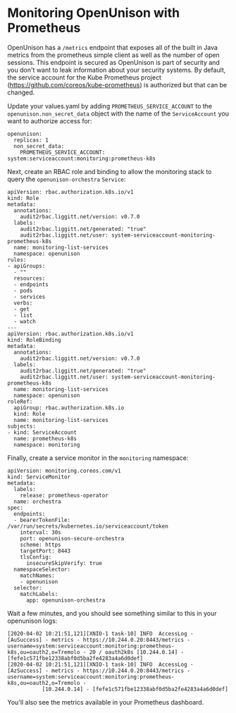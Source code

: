 # Monitoring OpenUnison with Prometheus

OpenUnison has a `/metrics` endpoint that exposes all of the built in Java metrics from the prometheus simple client as well as the number of open sessions.  This endpoint is secured as OpenUnison is part of security and you don't want to leak information about your security systems.  By default, the service account for the Kube Prometheus project (https://github.com/coreos/kube-prometheus) is authorized but that can be changed.

Update your values.yaml by adding `PROMETHEUS_SERVICE_ACCOUNT` to the `openunison.non_secret_data` object with the name of the `ServiceAccount`
you want to authorize access for:

```
openunison:
  replicas: 1
  non_secret_data:
    PROMETHEUS_SERVICE_ACCOUNT: system:serviceaccount:monitoring:prometheus-k8s
```

Next, create an RBAC role and binding to allow the monitoring stack to query the `openunison-orchestra` `Service`:

```
apiVersion: rbac.authorization.k8s.io/v1
kind: Role
metadata:
  annotations:
    audit2rbac.liggitt.net/version: v0.7.0
  labels:
    audit2rbac.liggitt.net/generated: "true"
    audit2rbac.liggitt.net/user: system-serviceaccount-monitoring-prometheus-k8s
  name: monitoring-list-services
  namespace: openunison
rules:
- apiGroups:
  - ""
  resources:
  - endpoints
  - pods
  - services
  verbs:
  - get
  - list
  - watch
---
apiVersion: rbac.authorization.k8s.io/v1
kind: RoleBinding
metadata:
  annotations:
    audit2rbac.liggitt.net/version: v0.7.0
  labels:
    audit2rbac.liggitt.net/generated: "true"
    audit2rbac.liggitt.net/user: system-serviceaccount-monitoring-prometheus-k8s
  name: monitoring-list-services
  namespace: openunison
roleRef:
  apiGroup: rbac.authorization.k8s.io
  kind: Role
  name: monitoring-list-services
subjects:
- kind: ServiceAccount
  name: prometheus-k8s
  namespace: monitoring
```

Finally, create a service monitor in the `monitoring` namespace:

```
apiVersion: monitoring.coreos.com/v1
kind: ServiceMonitor
metadata:
  labels:
    release: prometheus-operator
  name: orchestra
spec:
  endpoints:
  - bearerTokenFile: /var/run/secrets/kubernetes.io/serviceaccount/token
    interval: 30s
    port: openunison-secure-orchestra
    scheme: https
    targetPort: 8443
    tlsConfig:
      insecureSkipVerify: true
  namespaceSelector:
    matchNames:
    - openunison
  selector:
    matchLabels:
      app: openunison-orchestra
```

Wait a few minutes, and you should see something similar to this in your openunison logs:
```
[2020-04-02 10:21:51,121][XNIO-1 task-10] INFO  AccessLog - [AuSuccess] - metrics - https://10.244.0.20:8443/metrics - username=system:serviceaccount:monitoring:prometheus-k8s,ou=oauth2,o=Tremolo - 20 / oauth2k8s [10.244.0.14] - [fefe1c571fbe12338abf0d5ba2fe4283a4a6d0def]
[2020-04-02 10:21:51,121][XNIO-1 task-10] INFO  AccessLog - [AzSuccess] - metrics - https://10.244.0.20:8443/metrics - username=system:serviceaccount:monitoring:prometheus-k8s,ou=oauth2,o=Tremolo -
           [10.244.0.14] - [fefe1c571fbe12338abf0d5ba2fe4283a4a6d0def]
```
You'll also see the metrics available in your Prometheus dashboard.